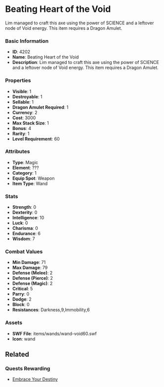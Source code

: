 # Beating Heart of the Void

Lim managed to craft this axe using the power of SCIENCE and a leftover node of Void energy. This item requires a Dragon Amulet.

### Basic Information

- **ID**: 4202
- **Name**: Beating Heart of the Void
- **Description**: Lim managed to craft this axe using the power of SCIENCE and a leftover node of Void energy. This item requires a Dragon Amulet.

### Properties

- **Visible**: 1
- **Destroyable**: 1
- **Sellable**: 1
- **Dragon Amulet Required**: 1
- **Currency**: 2
- **Cost**: 3000
- **Max Stack Size**: 1
- **Bonus**: 4
- **Rarity**: 1
- **Level Requirement**: 60

### Attributes

- **Type**: Magic
- **Element**: ???
- **Category**: 1
- **Equip Spot**: Weapon
- **Item Type**: Wand

### Stats

- **Strength**: 0
- **Dexterity**: 0
- **Intelligence**: 10
- **Luck**: 0
- **Charisma**: 0
- **Endurance**: 6
- **Wisdom**: 7

### Combat Values

- **Min Damage**: 71
- **Max Damage**: 79
- **Defense (Melee)**: 2
- **Defense (Pierce)**: 2
- **Defense (Magic)**: 2
- **Critical**: 5
- **Parry**: 0
- **Dodge**: 2
- **Block**: 0
- **Resistances**: Darkness,9,Immobility,6

### Assets

- **SWF File**: items/wands/wand-void60.swf
- **Icon**: wand

## Related

### Quests Rewarding

- [Embrace Your Destiny](../quests/652-embrace-your-destiny.md)

